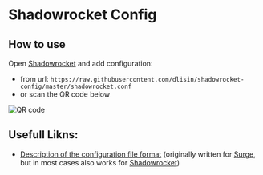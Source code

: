 # Shadowrocket Config

## How to use
Open [Shadowrocket](https://www.shadowrocketdownload.com) and add configuration:
 - from url: `https://raw.githubusercontent.com/dlisin/shadowrocket-config/master/shadowrocket.conf`
 - or scan the QR code below

![QR code](https://raw.githubusercontent.com/dlisin/shadowrocket-config/master/images/config-qr.png)

## Usefull Likns:
 - [Description of the configuration file format](https://manual.nssurge.com) (originally written for [Surge](https://nssurge.com), but in most cases also works for [Shadowrocket](https://www.shadowrocketdownload.com))
